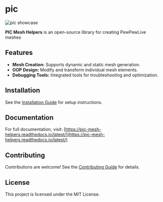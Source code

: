 # pic

![pic showcase](https://jpcdn.it/img/c9973df2fb8e893ebfae347e6c01e562.png)

**PIC Mesh Helpers** is an open-source library for creating PewPewLive meshes

## Features

- **Mesh Creation:** Supports dynamic and static mesh generation.
- **OOP Design:** Modify and transform individual mesh elements.
- **Debugging Tools:** Integrated tools for troubleshooting and optimization.

## Installation

See the [Installation Guide](https://pic-mesh-helpers.readthedocs.io/latest/installation/) for setup instructions.

## Documentation

For full documentation, visit: [https://pic-mesh-helpers.readthedocs.io/latest/](https://pic-mesh-helpers.readthedocs.io/latest/)

## Contributing

Contributions are welcome! See the [Contributing Guide](https://pic-mesh-helpers.readthedocs.io/latest/contributing/) for details.

## License

This project is licensed under the MIT License.
